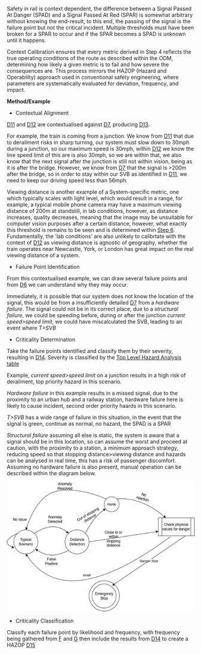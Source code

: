 Safety in rail is context dependent, the difference between a Signal Passed At Danger (SPAD) and a Signal Passed At Red (SPAR) is somewhat arbitrary without knowing the end-result, to this end, the passing of the signal is the failure point but not the critical incident. Multiple thresholds must have been broken for a SPAR to occur and if the SPAR becomes a SPAD is unknown until it happens.

Context Calibration ensures that every metric derived in Step 4 reflects the true operating conditions of the route as described within the ODM, determining how likely a given metric is to fail and how severe the consequences are. This process mirrors the HAZOP (Hazard and Operability) approach used in conventional safety engineering, where parameters are systematically evaluated for deviation, frequency, and impact.

**Method/Example**
- Contextual Alignment


[D11](ref:d11) and [D12](ref:d12) are contextualised against [D7](ref:d7), producing [D13](ref:d13). 

For example, the train is coming from a junction. We know from [D11](ref:d11) that due to derailment risks in sharp turning, our system must slow down to 30mph during a junction, so our maximum speed is 30mph, within [D12](ref:d12) we know the line speed limit of this are is also 30mph, so we are within that, we also know that the next signal after the junction is still not within vision, being as it is after the bridge. However, we know from [D7](ref:d7) that the signal is >200m after the bridge, so in order to stay within our SVB as identified in [D11](ref:d11), we need to keep our driving speed less than 56mph.

Viewing distance is another example of a System-specific metric, one which typically scales with light level, which would result in a range, for example, a typical mobile phone camera may have a maximum viewing distance of 200m at standstill, in lab conditions, however, as distance increases, quality decreases, meaning that the image may be unsuitable for computer vision purposes after a certain distance, however, what exactly this threshold is remains to be seen and is determined within [Step 6](/#/steps/6-design-assurance). Fundamentally, the 'lab conditions' are also unlikely to calibrtate with the context of [D12](ref:d12) as viewing distance is agnostic of geography, whether the train operates near Newcastle, York, or London has great impact on the real viewing distance of a system.

- Failure Point Identification

From this contextualised example, we can draw several failure points and from [D6](ref:d6) we can understand why they may occur. 

Immediately, it is possible that our system does not know the location of the signal, this would be from a insufficiently detailed [D7](ref:d7) from a *hardware failure*. The signal could not be in its correct place, due to a *structural failure*, we could be speeding before, during or after the junction *current speed>speed limit*, we could have miscalculated the SVB, leading to an event where *T>SVB* 

- Criticality Determination

Take the failure points identified and classify them by their severity, resulting in [D14](ref:d14). Severity is classified by the [Top Level Hazard Analysis table](/#/steps/4-metrics/examples/4.1-e)

Example, *current speed>speed limit* on a junction results in a high risk of derailment, top priority hazard in this scenario.

*Hardware failure* in this example results in a missed signal, due to the proximity to an urban hub and a railway station, hardware failure here is likely to cause incident, second order priority haards in this scenario.

*T>SVB* has a wide range of failure in this situation, in the event that the signal is green, continue as normal, no hazard, the SPAD is a SPAR

*Structural failure* assuming all else is static, the system is aware that a signal should be in this location, so can assume the worst and proceed at caution, with the proximity to a station, a minimum approach strategy, reducing speed so that stopping distance>viewing distance and hazards can be analysed in real time, this has a risk of passenger discomfort. Assuming no hardware failure is also present, manual operation can be described within the diagram below.

<img src="/Images/manualop.png"
     alt="I call this a binary flow diagram but that's not what it's called."
     style="width:800px;max-width:100%;height:auto;border-radius:8px;" />

- Criticality Classification

Classify each failure point by likelihood and frequency, with frequency being gathered from [F](ref:f) and [G](ref:g) then include the results from [D14](ref:d14) to create a HAZOP [D15](ref:d15)